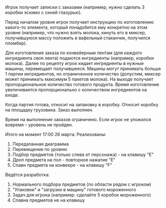 Игрок получает записки с заказами (например, нужно сделать 3 коробки эскимо с синей глазурью).

Перед началом уровня игрок получает инструкцию по изготовлению какого-то элемента, который понадобится ему конкретно на этом уровне (например, что нужно взять молока, кинуть его в миксер, получившуюся массу положить в вафельный стаканчик, получился пломбир).

Для изготовления заказа по конвейерным лентам (для каждого ингредиента своя лента) подаются ингредиенты (например, коробки молока). Далее по рецепту игрок кидает ингредиенты в нужные машины, перемещает получившееся. Машины могут принимать больше 1 партии ингредиентов, но ограниченное количество (допустим, миксер может принимать максимум 5 пакетов молока). На выходе получает пропорциональное количество готового продукта. Время изготовление увеличивается пропорционально с количеством ингредиентов на входе.

Когда партия готова, относит на запаковку в коробку. Относит коробку на площадку грузовика. Заказ выполнен.

Время на выполнение заказов ограничено. Если игрок не уложился вовремя – уровень не пройден.


Итого на момент 17:00 26 марта: 
  Реализованы:
  1. Передаланная диаграмма
  2. Перемещение по уровню
  3. Подбор предметов (только слева от персонажа) - на клавишу "Е"
  4. Дроп предмета на пол - повторное нажатие "Е"
  5. Спавн предмета на конвеере - на клавишу "F"
  
  Ведётся разработка:
  1. Нормального подбора предметов (по области рядом с игроком)
  2. "Упаковки" и "загрузки в мащину" готового мороженного
  3. Задач для игрока (например: сделайте 5 коробок мороженного)
  4. Спавна предметов не на клавишу
